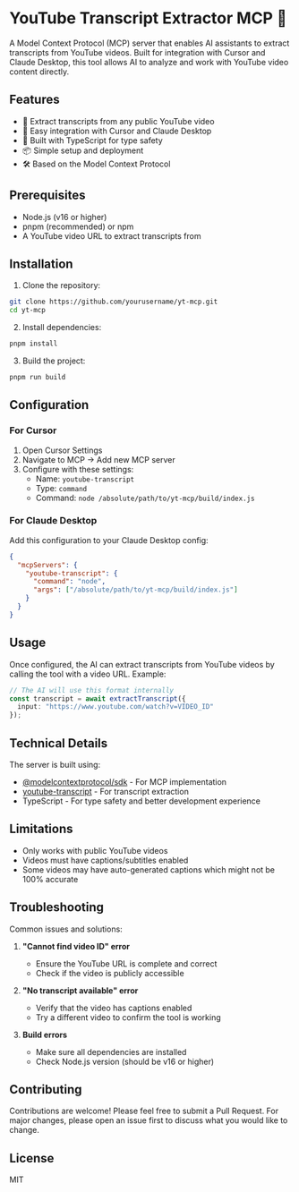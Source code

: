 # YouTube Transcript Extractor MCP 🎥

A Model Context Protocol (MCP) server that enables AI assistants to extract transcripts from YouTube videos. Built for integration with Cursor and Claude Desktop, this tool allows AI to analyze and work with YouTube video content directly.

## Features

- 🎯 Extract transcripts from any public YouTube video
- 🔌 Easy integration with Cursor and Claude Desktop
- 🚀 Built with TypeScript for type safety
- 📦 Simple setup and deployment
- 🛠️ Based on the Model Context Protocol

## Prerequisites

- Node.js (v16 or higher)
- pnpm (recommended) or npm
- A YouTube video URL to extract transcripts from

## Installation

1. Clone the repository:
```bash
git clone https://github.com/yourusername/yt-mcp.git
cd yt-mcp
```

2. Install dependencies:
```bash
pnpm install
```

3. Build the project:
```bash
pnpm run build
```

## Configuration

### For Cursor

1. Open Cursor Settings
2. Navigate to MCP → Add new MCP server
3. Configure with these settings:
   - Name: `youtube-transcript`
   - Type: `command`
   - Command: `node /absolute/path/to/yt-mcp/build/index.js`

### For Claude Desktop

Add this configuration to your Claude Desktop config:

```json
{
  "mcpServers": {
    "youtube-transcript": {
      "command": "node",
      "args": ["/absolute/path/to/yt-mcp/build/index.js"]
    }
  }
}
```

## Usage

Once configured, the AI can extract transcripts from YouTube videos by calling the tool with a video URL. Example:

```typescript
// The AI will use this format internally
const transcript = await extractTranscript({
  input: "https://www.youtube.com/watch?v=VIDEO_ID"
});
```

## Technical Details

The server is built using:
- [@modelcontextprotocol/sdk](https://www.npmjs.com/package/@modelcontextprotocol/sdk) - For MCP implementation
- [youtube-transcript](https://www.npmjs.com/package/youtube-transcript) - For transcript extraction
- TypeScript - For type safety and better development experience

## Limitations

- Only works with public YouTube videos
- Videos must have captions/subtitles enabled
- Some videos may have auto-generated captions which might not be 100% accurate

## Troubleshooting

Common issues and solutions:

1. **"Cannot find video ID" error**
   - Ensure the YouTube URL is complete and correct
   - Check if the video is publicly accessible

2. **"No transcript available" error**
   - Verify that the video has captions enabled
   - Try a different video to confirm the tool is working

3. **Build errors**
   - Make sure all dependencies are installed
   - Check Node.js version (should be v16 or higher)

## Contributing

Contributions are welcome! Please feel free to submit a Pull Request. For major changes, please open an issue first to discuss what you would like to change.

## License

MIT



